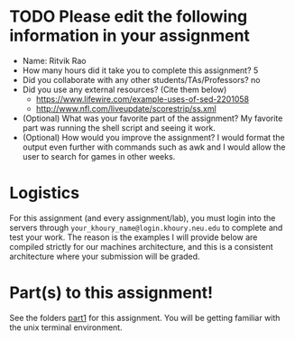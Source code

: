 # TODO Please edit the following information in your assignment

- Name: Ritvik Rao
- How many hours did it take you to complete this assignment? 5
- Did you collaborate with any other students/TAs/Professors? no
- Did you use any external resources? (Cite them below)
  - https://www.lifewire.com/example-uses-of-sed-2201058
  - http://www.nfl.com/liveupdate/scorestrip/ss.xml
- (Optional) What was your favorite part of the assignment?
My favorite part was running the shell script and seeing it work.
- (Optional) How would you improve the assignment?
I would format the output even further with commands such as awk and I would allow the user to search for games in other weeks.

# Logistics

For this assignment (and every assignment/lab), you must login into the servers through `your_khoury_name@login.khoury.neu.edu` to complete and test your work. The reason is the examples I will provide below are compiled strictly for our machines architecture, and this is a consistent architecture where your submission will be graded.

# Part(s) to this assignment!

See the folders [part1](./part1) for this assignment. You will be getting familiar with the unix terminal environment.
